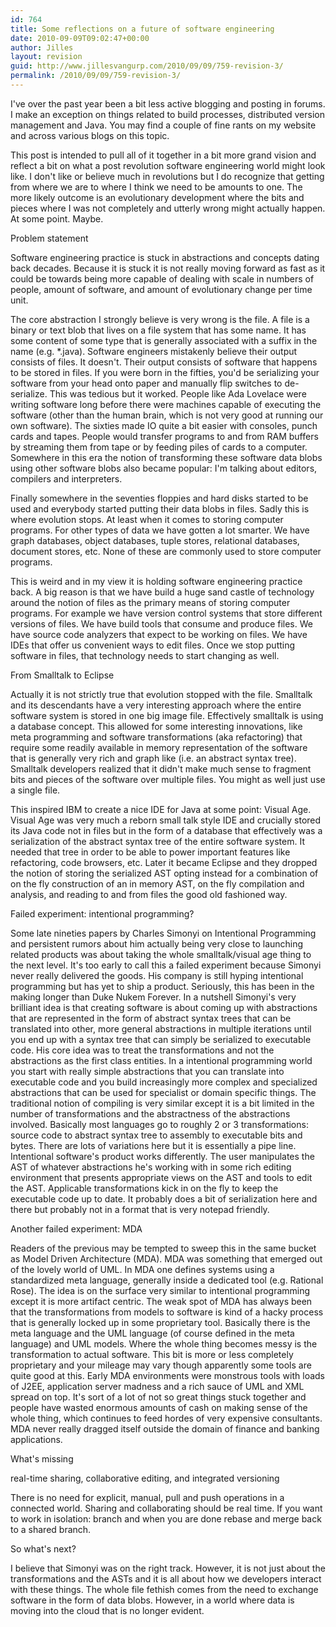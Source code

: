 ```yaml
---
id: 764
title: Some reflections on a future of software engineering
date: 2010-09-09T09:02:47+00:00
author: Jilles
layout: revision
guid: http://www.jillesvangurp.com/2010/09/09/759-revision-3/
permalink: /2010/09/09/759-revision-3/
---
```

I've over the past year been a bit less active blogging and posting in forums. I make an exception on things related to build processes, distributed version management and Java. You may find a couple of fine rants on my website and across various blogs on this topic.

This post is intended to pull all of it together in a bit more grand vision and reflect a bit on what a post revolution software engineering world might look like. I don't like or believe much in revolutions but I do recognize that getting from where we are to where I think we need to be amounts to one. The more likely outcome is an evolutionary development where the bits and pieces where I was not completely and utterly wrong might actually happen. At some point. Maybe.

Problem statement

Software engineering practice is stuck in abstractions and concepts dating back decades. Because it is stuck it is not really moving forward as fast as it could be towards being more capable of dealing with scale in numbers of people, amount of software, and amount of evolutionary change per time unit. 

The core abstraction I strongly believe is very wrong is the file. A file is a binary or text blob that lives on a file system that has some name. It has some content of some type that is generally associated with a  suffix in the name (e.g. *.java). Software engineers mistakenly believe their output consists of files. It doesn't. Their output consists of software that happens to be stored in files. If you were born in the fifties, you'd be serializing your software from your head onto paper and manually flip switches to de-serialize. This was tedious but it worked. People like Ada Lovelace were writing software long before there were machines capable of executing the software (other than the human brain, which is not very good at running our own software). The sixties made IO quite a bit easier with consoles, punch cards and tapes. People would transfer programs to and from RAM buffers by streaming them from tape or by feeding piles of cards to a computer. Somewhere in this era the notion of transforming these software data blobs using other software blobs also became popular: I'm talking about editors, compilers and interpreters.

Finally somewhere in the seventies floppies and hard disks started to be used and everybody started putting their data blobs in files. Sadly this is where evolution stops. At least when it comes to storing computer programs. For other types of data we have gotten a lot smarter. We have graph databases, object databases, tuple stores, relational databases, document stores, etc. None of these are commonly used to store computer programs.

This is weird and in my view it is holding software engineering practice back. A big reason is that we have build a huge sand castle of technology around the notion of files as the primary means of storing computer programs. For example we have version control systems that store different versions of files. We have build tools that consume and produce files. We have source code analyzers that expect to be working on files. We have IDEs that offer us convenient ways to edit files. Once we stop putting software in files, that technology needs to start changing as well. 

From Smalltalk to Eclipse

Actually it is not strictly true that evolution stopped with the file. Smalltalk and its descendants have a very interesting approach where the entire software system is stored in one big image file. Effectively smalltalk is using a database concept. This allowed for some interesting innovations, like meta programming and software transformations (aka refactoring) that require some readily available in memory representation of the software that is generally very rich and graph like (i.e. an abstract syntax tree). Smalltalk developers realized that it didn't make much sense to fragment bits and pieces of the software over multiple files. You might as well just use a single file. 

This inspired IBM to create a nice IDE for Java at some point: Visual Age. Visual Age was very much a reborn small talk style IDE and crucially stored its Java code not in files but in the form of a database that effectively was a serialization of the abstract syntax tree of the entire software system. It needed that tree in order to be able to power important features like refactoring, code browsers, etc. Later it became Eclipse and they dropped the notion of storing the serialized AST opting instead for a combination of on the fly construction of an in memory AST, on the fly compilation and analysis, and reading to and from files the good old fashioned way. 

Failed experiment: intentional programming?

Some late nineties papers by Charles Simonyi on Intentional Programming and persistent rumors about him actually being very close to launching related products was about taking the whole smalltalk/visual age thing to the next level. It's too early to call this a failed experiment because Simonyi never really delivered the goods. His company is still hyping intentional programming but has yet to ship a product. Seriously, this has been in the making longer than Duke Nukem Forever. In a nutshell Simonyi's very brilliant idea is that creating software is about coming up with abstractions that are represented in the form of abstract syntax trees that can be translated into other, more general abstractions in multiple iterations until you end up with a syntax tree that can simply be serialized to executable code. His core idea was to treat the transformations and not the abstractions as the first class entities. In a intentional programming world you start with really simple abstractions that you can translate into executable code and you build increasingly more complex and specialized abstractions that can be used for specialist or domain specific things. The traditional notion of compiling is very similar except it is a bit limited in the number of transformations and the abstractness of the abstractions involved. Basically most languages go to roughly 2 or 3 transformations: source code to abstract syntax tree to assembly to executable bits and bytes. There are lots of variations here but it is essentially a pipe line. Intentional software's product works differently. The user manipulates the AST of whatever abstractions he's working with in some rich editing environment that presents appropriate views on the AST and tools to edit the AST. Applicable transformations kick in on the fly to keep the executable code up to date. It probably does a bit of serialization here and there but probably not in a format that is very notepad friendly.

Another failed experiment: MDA

Readers of the previous may be tempted to sweep this in the same bucket as Model Driven Architecture (MDA). MDA was something that emerged out of the lovely world of UML. In MDA one defines systems using a standardized meta language, generally inside a dedicated tool (e.g. Rational Rose). The idea is on the surface very similar to intentional programming except it is more artifact centric. The weak spot of MDA has always been that the transformations from models to software is kind of a hacky process that is generally locked up in some proprietary tool. Basically there is the meta language and the UML language (of course defined in the meta language) and UML models. Where the whole thing becomes messy is the transformation to actual software. This bit is more or less completely proprietary and your mileage may vary though apparently some tools are quite good at this. Early MDA environments were monstrous tools with loads of J2EE, application server madness and a rich sauce of UML and XML spread on top. It's sort of a lot of not so great things stuck together and people have wasted enormous amounts of cash on making sense of the whole thing, which continues to feed hordes of very expensive consultants. MDA never really dragged itself outside the domain of finance and banking applications.

What's missing

real-time sharing, collaborative editing, and integrated versioning


There is no need for explicit, manual, pull and push operations in a connected world. Sharing and collaborating should be real time. If you want to work in isolation: branch and when you are done rebase and merge back to a shared branch. 

So what's next?

I believe that Simonyi was on the right track. However, it is not just about the transformations and the ASTs and it is all about how we developers interact with these things. The whole file fethish comes from the need to exchange software in the form of data blobs. However, in a world where data is moving into the cloud that is no longer evident. 
